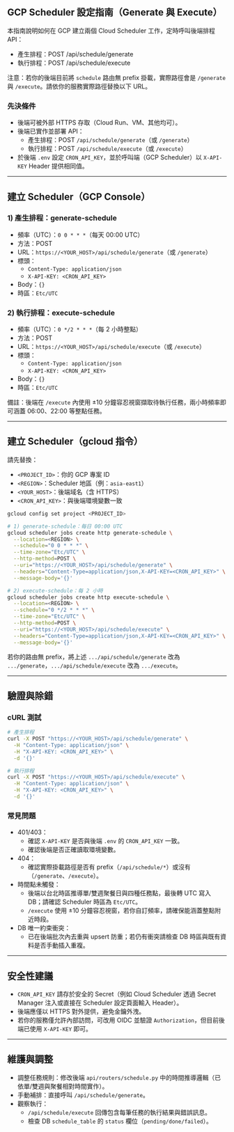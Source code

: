 ## GCP Scheduler 設定指南（Generate 與 Execute）

本指南說明如何在 GCP 建立兩個 Cloud Scheduler 工作，定時呼叫後端排程 API：

- 產生排程：POST /api/schedule/generate
- 執行排程：POST /api/schedule/execute

注意：若你的後端目前將 `schedule` 路由無 prefix 掛載，實際路徑會是 `/generate` 與 `/execute`。請依你的服務實際路徑替換以下 URL。

### 先決條件
- 後端可被外部 HTTPS 存取（Cloud Run、VM、其他均可）。
- 後端已實作並部署 API：
  - 產生排程：POST `/api/schedule/generate`（或 `/generate`）
  - 執行排程：POST `/api/schedule/execute`（或 `/execute`）
- 於後端 `.env` 設定 `CRON_API_KEY`，並於呼叫端（GCP Scheduler）以 `X-API-KEY` Header 提供相同值。

---

## 建立 Scheduler（GCP Console）

### 1) 產生排程：generate-schedule
- 頻率（UTC）：`0 0 * * *`（每天 00:00 UTC）
- 方法：POST
- URL：`https://<YOUR_HOST>/api/schedule/generate`（或 `/generate`）
- 標頭：
  - `Content-Type: application/json`
  - `X-API-KEY: <CRON_API_KEY>`
- Body：`{}`
- 時區：`Etc/UTC`

### 2) 執行排程：execute-schedule
- 頻率（UTC）：`0 */2 * * *`（每 2 小時整點）
- 方法：POST
- URL：`https://<YOUR_HOST>/api/schedule/execute`（或 `/execute`）
- 標頭：
  - `Content-Type: application/json`
  - `X-API-KEY: <CRON_API_KEY>`
- Body：`{}`
- 時區：`Etc/UTC`

備註：後端在 `/execute` 內使用 ±10 分鐘容忍視窗擷取待執行任務，兩小時頻率即可涵蓋 06:00、22:00 等整點任務。

---

## 建立 Scheduler（gcloud 指令）

請先替換：
- `<PROJECT_ID>`：你的 GCP 專案 ID
- `<REGION>`：Scheduler 地區（例：`asia-east1`）
- `<YOUR_HOST>`：後端域名（含 HTTPS）
- `<CRON_API_KEY>`：與後端環境變數一致

```bash
gcloud config set project <PROJECT_ID>

# 1) generate-schedule：每日 00:00 UTC
gcloud scheduler jobs create http generate-schedule \
  --location=<REGION> \
  --schedule="0 0 * * *" \
  --time-zone="Etc/UTC" \
  --http-method=POST \
  --uri="https://<YOUR_HOST>/api/schedule/generate" \
  --headers="Content-Type=application/json,X-API-KEY=<CRON_API_KEY>" \
  --message-body='{}'

# 2) execute-schedule：每 2 小時
gcloud scheduler jobs create http execute-schedule \
  --location=<REGION> \
  --schedule="0 */2 * * *" \
  --time-zone="Etc/UTC" \
  --http-method=POST \
  --uri="https://<YOUR_HOST>/api/schedule/execute" \
  --headers="Content-Type=application/json,X-API-KEY=<CRON_API_KEY>" \
  --message-body='{}'
```

若你的路由無 prefix，將上述 `.../api/schedule/generate` 改為 `.../generate`，`.../api/schedule/execute` 改為 `.../execute`。

---

## 驗證與除錯

### cURL 測試
```bash
# 產生排程
curl -X POST "https://<YOUR_HOST>/api/schedule/generate" \
  -H "Content-Type: application/json" \
  -H "X-API-KEY: <CRON_API_KEY>" \
  -d '{}'

# 執行排程
curl -X POST "https://<YOUR_HOST>/api/schedule/execute" \
  -H "Content-Type: application/json" \
  -H "X-API-KEY: <CRON_API_KEY>" \
  -d '{}'
```

### 常見問題
- 401/403：
  - 確認 `X-API-KEY` 是否與後端 `.env` 的 `CRON_API_KEY` 一致。
  - 確認後端是否正確讀取環境變數。
- 404：
  - 確認實際掛載路徑是否有 prefix（`/api/schedule/*`）或沒有（`/generate`、`/execute`）。
- 時間點未觸發：
  - 後端以台北時區推導單/雙週聚餐日與四種任務點，最後轉 UTC 寫入 DB；請確認 Scheduler 時區為 `Etc/UTC`。
  - `/execute` 使用 ±10 分鐘容忍視窗，若你自訂頻率，請確保能涵蓋整點附近時段。
- DB 唯一約束衝突：
  - 已在後端批次內去重與 upsert 防重；若仍有衝突請檢查 DB 時區與既有資料是否手動插入重複。

---

## 安全性建議
- `CRON_API_KEY` 請存於安全的 Secret（例如 Cloud Scheduler 透過 Secret Manager 注入或直接在 Scheduler 設定頁面輸入 Header）。
- 後端應僅以 HTTPS 對外提供，避免金鑰外洩。
- 若你的服務僅允許內部訪問，可改用 OIDC 並驗證 `Authorization`，但目前後端已使用 `X-API-KEY` 即可。

---

## 維護與調整
- 調整任務規則：修改後端 `api/routers/schedule.py` 中的時間推導邏輯（已依單/雙週與聚餐相對時間實作）。
- 手動補排：直接呼叫 `/api/schedule/generate`。
- 觀察執行：
  - `/api/schedule/execute` 回傳包含每筆任務的執行結果與錯誤訊息。
  - 檢查 DB `schedule_table` 的 `status` 欄位（`pending/done/failed`）。


